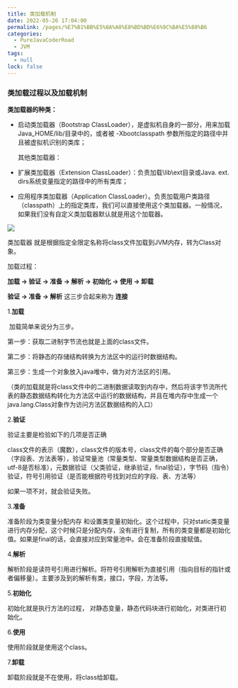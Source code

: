```yaml
---
title: 类加载机制
date: 2022-05-26 17:04:00
permalink: /pages/%E7%B1%BB%E5%8A%A0%E8%BD%BD%E6%9C%BA%E5%88%B6
categories: 
  - PureJavaCoderRoad
  - JVM
tags: 
  - null
lock: false
---
```

### 类加载过程以及加载机制

**类加载器的种类：**

- 启动类加载器（Bootstrap ClassLoader），是虚拟机自身的一部分，用来加载Java_HOME/lib/目录中的，或者被 -Xbootclasspath 参数所指定的路径中并且被虚拟机识别的类库；

  其他类加载器：

- 扩展类加载器（Extension ClassLoader）：负责加载\lib\ext目录或Java. ext. dirs系统变量指定的路径中的所有类库；

- 应用程序类加载器（Application ClassLoader）。负责加载用户类路径（classpath）上的指定类库，我们可以直接使用这个类加载器。一般情况，如果我们没有自定义类加载器默认就是用这个加载器。

![ ](https://cdn.jsdelivr.net/gh/DogerRain/image@main/img/image-20200917103311630.png)

类加载器 就是根据指定全限定名称将class文件加载到JVM内存，转为Class对象。

加载过程：

**加载 -> 验证 -> 准备 -> 解析 -> 初始化 -> 使用 -> 卸载**

**验证 -> 准备 -> 解析** 这三步合起来称为 **连接** 

1.**加载**

​     加载简单来说分为三步。

第一步：获取二进制字节流也就是上面的class文件。

第二步：将静态的存储结构转换为方法区中的运行时数据结构。

第三步：生成一个对象放入java堆中，做为对方法区的引用。

（类的加载就是将class文件中的二进制数据读取到内存中，然后将该字节流所代表的静态数据结构转化为方法区中运行的数据结构，并且在堆内存中生成一个java.lang.Class对象作为访问方法区数据结构的入口）

2.**验证**

验证主要是检验如下的几项是否正确 

​    class文件的表示（魔数），class文件的版本号，class文件的每个部分是否正确（字段表、方法表等），验证常量池（常量类型、常量类型数据结构是否正确，utf-8是否标准），元数据验证（父类验证，继承验证，final验证），字节码（指令）验证，符号引用验证（是否能根据符号找到对应的字段、表、方法等）

如果一项不对，就会验证失败。

3.**准备**

   准备阶段为类变量分配内存 和设置类变量初始化。这个过程中，只对static类变量进行内存分配，这个时候只是分配内存，没有进行复制，所有的类变量都是初始化值。如果是final的话，会直接对应到常量池中。会在准备阶段直接赋值。

4.**解析**

   解析阶段是读符号引用进行解析。将符号引用解析为直接引用（指向目标的指针或者偏移量）。主要涉及到的解析有类，接口，字段，方法等。 

5.**初始化**

   初始化就是执行<clinte><linte>方法的过程， <clinte>对静态变量，静态代码块进行初始化，<linte>对类进行初始化。

6.**使用**

   使用阶段就是使用这个class。 

7.**卸载**

   卸载阶段就是不在使用，将class给卸载。

